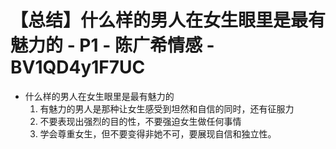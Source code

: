 # 【总结】什么样的男人在女生眼里是最有魅力的 - P1 - 陈广希情感 - BV1QD4y1F7UC

-   什么样的男人在女生眼里是最有魅力的
    1.  有魅力的男人是那种让女生感受到坦然和自信的同时，还有征服力
    2.  不要表现出强烈的目的性，不要强迫女生做任何事情
    3.  学会尊重女生，但不要变得非她不可，要展现自信和独立性。